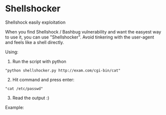 # Shellshocker
Shellshock easily exploitation

When you find Shellshock / Bashbug vulnerability and want the easyest way to use it, you can use "Shellshocker".
Avoid tinkering with the user-agent and feels like a shell directly.

Using:
  1. Run the script with python
  
    "python shellshocker.py http://exam.com/cgi-bin/cat"

  2. Hit command and press enter:
  
    "cat /etc/passwd"

  3. Read the output :)


Example:
